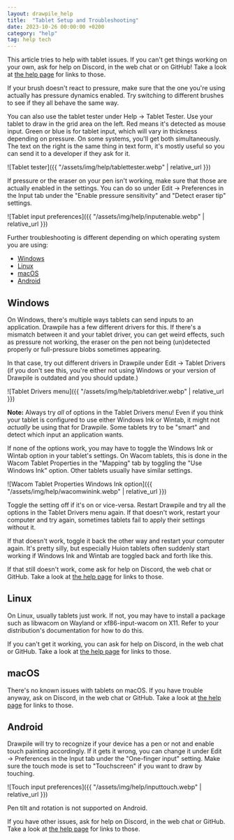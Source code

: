 ```yaml
---
layout: drawpile_help
title:  "Tablet Setup and Troubleshooting"
date: 2023-10-26 00:00:00 +0200
category: "help"
tag: help tech
---
```


This article tries to help with tablet issues. If you can't get things working on your own, ask for help on Discord, in the web chat or on GitHub! Take a look at [the help page](https://drawpile.net/help/) for links to those.

If your brush doesn't react to pressure, make sure that the one you're using actually has pressure dynamics enabled. Try switching to different brushes to see if they all behave the same way.

You can also use the tablet tester under Help → Tablet Tester. Use your tablet to draw in the grid area on the left. Red means it's detected as mouse input. Green or blue is for tablet input, which will vary in thickness depending on pressure. On some systems, you'll get both simultaneously. The text on the right is the same thing in text form, it's mostly useful so you can send it to a developer if they ask for it.

![Tablet tester]({{ "/assets/img/help/tablettester.webp" | relative_url }})

If pressure or the eraser on your pen isn't working, make sure that those are actually enabled in the settings. You can do so under Edit → Preferences in the Input tab under the "Enable pressure sensitivity" and "Detect eraser tip" settings.

![Tablet input preferences]({{ "/assets/img/help/inputenable.webp" | relative_url }})

Further troubleshooting is different depending on which operating system you are using:

* [Windows](#windows)
* [Linux](#linux)
* [macOS](#macos)
* [Android](#android)

## Windows

On Windows, there's multiple ways tablets can send inputs to an application. Drawpile has a few different drivers for this. If there's a mismatch between it and your tablet driver, you can get weird effects, such as pressure not working, the eraser on the pen not being (un)detected properly or full-pressure blobs sometimes appearing.

In that case, try out different drivers in Drawpile under Edit → Tablet Drivers (if you don't see this, you're either not using Windows or your version of Drawpile is outdated and you should update.)

![Tablet Drivers menu]({{ "/assets/img/help/tabletdriver.webp" | relative_url }})

<div class="notification">
    <strong>Note:</strong> Always try <em>all</em> of options in the Tablet Drivers menu! Even if you think your tablet is configured to use either Windows Ink or Wintab, it might not <em>actually</em> be using that for Drawpile. Some tablets try to be "smart" and detect which input an application wants.
</div>

If none of the options work, you may have to toggle the Windows Ink or Wintab option in your tablet's settings. On Wacom tablets, this is done in the Wacom Tablet Properties in the "Mapping" tab by toggling the "Use Windows Ink" option. Other tablets usually have similar settings.

![Wacom Tablet Properties Windows Ink option]({{ "/assets/img/help/wacomwinink.webp" | relative_url }})

Toggle the setting off if it's on or vice-versa. Restart Drawpile and try all the options in the Tablet Drivers menu again. If that doesn't work, restart your computer and try again, sometimes tablets fail to apply their settings without it.

If that doesn't work, toggle it back the other way and restart your computer again. It's pretty silly, but especially Huion tablets often suddenly start working if Windows Ink and Wintab are toggled back and forth like this.

If that still doesn't work, come ask for help on Discord, the web chat or GitHub. Take a look at [the help page](https://drawpile.net/help/) for links to those.

## Linux

On Linux, usually tablets just work. If not, you may have to install a package such as libwacom on Wayland or xf86-input-wacom on X11. Refer to your distribution's documentation for how to do this.

If you can't get it working, you can ask for help on Discord, in the web chat or GitHub. Take a look at [the help page](https://drawpile.net/help/) for links to those.

## macOS

There's no known issues with tablets on macOS. If you have trouble anyway, ask on Discord, in the web chat or GitHub. Take a look at [the help page](https://drawpile.net/help/) for links to those.

## Android

Drawpile will try to recognize if your device has a pen or not and enable touch painting accordingly. If it gets it wrong, you can change it under Edit → Preferences in the Input tab under the "One-finger input" setting. Make sure the touch mode is set to "Touchscreen" if you want to draw by touching.

![Touch input preferences]({{ "/assets/img/help/inputtouch.webp" | relative_url }})

Pen tilt and rotation is not supported on Android.

If you have other issues, ask for help on Discord, in the web chat or GitHub. Take a look at [the help page](https://drawpile.net/help/) for links to those.
